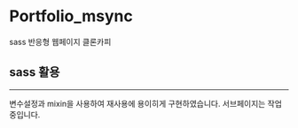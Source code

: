 # Portfolio_msync
 sass 반응형 웹페이지 클론카피

## sass 활용
----------
변수설정과 mixin을 사용하여 재사용에 용이히게 구현하였습니다.
서브페이지는 작업중입니다.
